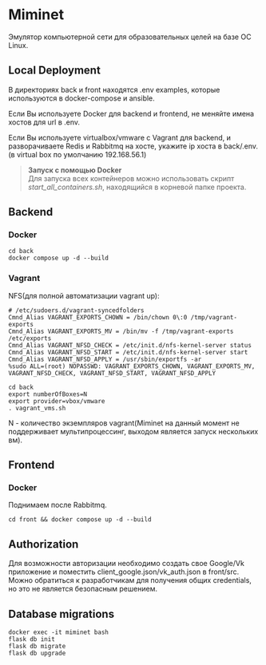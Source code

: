 # Miminet
Эмулятор компьютерной сети для образовательных целей на базе ОС Linux.

## Local Deployment
В директориях back и front находятся .env examples, которые используются в docker-compose и ansible. 

Если Вы используете Docker для backend и frontend, не меняйте имена хостов для url в .env.

Если Вы используете virtualbox/vmware с Vagrant для backend, и разворачиваете Redis и Rabbitmq на хосте, укажите ip хоста в back/.env. (в virtual box по умолчанию 192.168.56.1)

> **Запуск с помощью Docker** \
> Для запуска всех контейнеров можно использовать скрипт *start_all_containers.sh*, находящийся в корневой папке проекта.

## Backend

### Docker
```
cd back
docker compose up -d --build
```

### Vagrant
NFS(для полной автоматизации vagrant up):
```
# /etc/sudoers.d/vagrant-syncedfolders
Cmnd_Alias VAGRANT_EXPORTS_CHOWN = /bin/chown 0\:0 /tmp/vagrant-exports
Cmnd_Alias VAGRANT_EXPORTS_MV = /bin/mv -f /tmp/vagrant-exports /etc/exports
Cmnd_Alias VAGRANT_NFSD_CHECK = /etc/init.d/nfs-kernel-server status
Cmnd_Alias VAGRANT_NFSD_START = /etc/init.d/nfs-kernel-server start
Cmnd_Alias VAGRANT_NFSD_APPLY = /usr/sbin/exportfs -ar
%sudo ALL=(root) NOPASSWD: VAGRANT_EXPORTS_CHOWN, VAGRANT_EXPORTS_MV, VAGRANT_NFSD_CHECK, VAGRANT_NFSD_START, VAGRANT_NFSD_APPLY
```

```
cd back
export numberOfBoxes=N
export provider=vbox/vmware
. vagrant_vms.sh
```
N - количество экземпляров vagrant(Miminet на данный момент не поддерживает мультипроцессинг, выходом является запуск нескольких вм).

## Frontend

### Docker
Поднимаем после Rabbitmq.
```
cd front && docker compose up -d --build
```

## Authorization
Для возможности авторизации необходимо создать свое Google/Vk приложение и поместить client_google.json/vk_auth.json в front/src. Можно обратиться к разработчикам для получения общих credentials, но это не является безопасным решением.

## Database migrations
```
docker exec -it miminet bash
flask db init
flask db migrate
flask db upgrade
```
